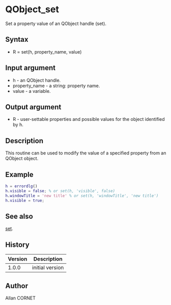 

# QObject_set

Set a property value of an QObject handle (set).

## Syntax

- R = set(h, property_name, value)

## Input argument

 - h - an QObject handle.
 - property_name - a string: property name.
 - value - a variable.

## Output argument

 - R - user-settable properties and possible values for the object identified by h.

## Description


  <p>This routine can be used to modify the value of a specified property from an QObject object.</p>


## Example

```matlab
h = errordlg()
h.visible = false; % or set(h, 'visible', false)
h.windowTitle = 'new title' % or set(h, 'windowTitle', 'new title')
h.visible = true;
```

## See also

[set](../handle/set.md).
## History

|Version|Description|
|------|------|
|1.0.0|initial version|


## Author

Allan CORNET



